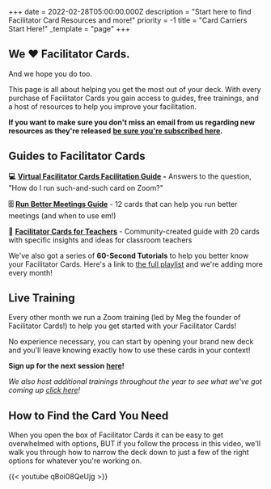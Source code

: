+++
date = 2022-02-28T05:00:00.000Z
description = "Start here to find Facilitator Card Resources and more!"
priority = -1
title = "Card Carriers Start Here!"
_template = "page"
+++

## We ❤️ Facilitator Cards.

And we hope you do too.

This page is all about helping you get the most out of your deck. With every purchase of Facilitator Cards you gain access to guides, free trainings, and a host of resources to help you improve your facilitation.

**If you want to make sure you don't miss an email from us regarding new resources as they're released** [**be sure you're subscribed here**](https://facilitatorcards.ck.page/ed00a41f6c)**.**

## Guides to Facilitator Cards

**💻** [**Virtual Facilitator Cards Facilitation Guide**](https://virtual.facilitator.cards/) **-** Answers to the question, "How do I run such-and-such card on Zoom?"

**🗄** [**Run Better Meetings Guide**](https://www.facilitator.cards/img/blog/run-better-meetings-guide.pdf) - 12 cards that can help you run better meetings (and when to use em!)

**🍎** [**Facilitator Cards for Teachers**](https://www.facilitator.cards/img/blog/facilitator-cards-edu.pdf) - Community-created guide with 20 cards with specific insights and ideas for classroom teachers

We've also got a series of **60-Second Tutorials** to help you better know your Facilitator Cards. Here's a link to [the full playlist](https://www.youtube.com/watch?v=d5Mu3wxybpA&list=PLFZCEEu1Jfj2e3mMMOuDSkDZY-5zcqmbm) and we're adding more every month!

## Live Training

Every other month we run a Zoom training (led by Meg the founder of Facilitator Cards!) to help you get started with your Facilitator Cards!

No experience necessary, you can start by opening your brand new deck and you'll leave knowing exactly how to use these cards in your context! 

**Sign up for the next session** [**here**](https://lu.ma/cardsharks)**!**

_We also host additional trainings throughout the year to see what we've got coming up_ [_click here_](https://lu.ma/facilitatorcards)_!_

## How to Find the Card You Need

When you open the box of Facilitator Cards it can be easy to get overwhelmed with options, BUT if you follow the process in this video, we'll walk you through how to narrow the deck down to just a few of the right options for whatever you're working on.

{{<  youtube qBoi08QeUjg >}}
